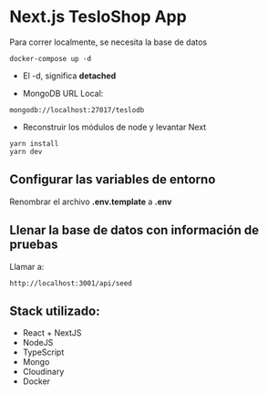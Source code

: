 # Next.js TesloShop App
Para correr localmente, se necesita la base de datos
```
docker-compose up -d
```

* El -d, significa __detached__

* MongoDB URL Local:
```
mongodb://localhost:27017/teslodb
```

* Reconstruir los módulos de node y levantar Next
```
yarn install
yarn dev
```
## Configurar las variables de entorno
Renombrar el archivo __.env.template__ a __.env__

## Llenar la base de datos con información de pruebas

Llamar a:
```
http://localhost:3001/api/seed
```


## Stack utilizado:
* React + NextJS
* NodeJS
* TypeScript
* Mongo
* Cloudinary
* Docker